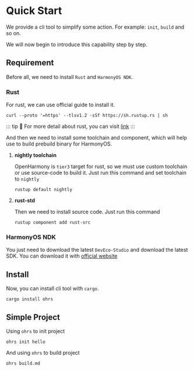 # Quick Start

We provide a cli tool to simplify some action. For example: `init`, `build` and so on.

We will now begin to introduce this capability step by step.

## Requirement

Before all, we need to install `Rust` and `HarmonyOS NDK`.

### Rust

For rust, we can use official guide to install it.

```shell
curl --proto '=https' --tlsv1.2 -sSf https://sh.rustup.rs | sh
```

::: tip 🌈
For more detail about rust, you can visit [link](https://www.rust-lang.org/learn/get-started)
:::

And then we need to install some toolchain and component, which will help use to build prebuild binary for HarmonyOS.

1. **nightly toolchain**

   OpenHarmony is `tier3` target for rust, so we must use custom toolchain or use source-code to build it.
   Just run this command and set toolchain to `nightly`
   ```shell
   rustup default nightly
   ```
2. **rust-std**   

    Then we need to install source code. Just run this command
   ```shell
   rustup component add rust-src
   ```
   
### HarmonyOS NDK

You just need to download the latest `DevEco-Studio` and download the latest SDK. You can download it with [official website](https://developer.huawei.com/consumer/cn/deveco-studio/)

## Install

Now, you can install cli tool with `cargo`.

```shell
cargo install ohrs
```

## Simple Project

Using `ohrs` to init project

```shell
ohrs init hello
```

And using `ohrs` to build project

```shell
ohrs build.md
```
